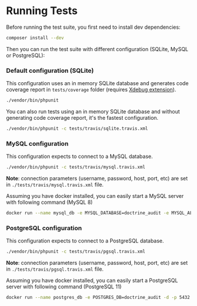 Running Tests
=============

Before running the test suite, you first need to install dev dependencies:

```bash
composer install --dev
```

Then you can run the test suite with different configuration (SQLite, MySQL or PostgreSQL):

### Default configuration (SQLite)

This configuration uses an in memory SQLite database and generates code coverage report in `tests/coverage` folder (requires [Xdebug extension](https://xdebug.org/docs/install#configure-php)).

```bash
./vendor/bin/phpunit 
```

You can also run tests using an in memory SQLite database and without generating code coverage report, it's the fastest configuration.

```bash
./vendor/bin/phpunit -c tests/travis/sqlite.travis.xml 
```

### MySQL configuration

This configuration expects to connect to a MySQL database.

```bash
./vendor/bin/phpunit -c tests/travis/mysql.travis.xml 
```

**Note**: connection parameters (username, password, host, port, etc) are set in `./tests/travis/mysql.travis.xml` file.

Assuming you have docker installed, you can easily start a MySQL server with following command (MySQL 8)

```bash
docker run --name mysql_db -e MYSQL_DATABASE=doctrine_audit -e MYSQL_ALLOW_EMPTY_PASSWORD=1 -d -p 3306:3306 mysql --default-authentication-plugin=mysql_native_password
```


### PostgreSQL configuration

This configuration expects to connect to a PostgreSQL database.

```bash
./vendor/bin/phpunit -c tests/travis/pgsql.travis.xml 
```

**Note**: connection parameters (username, password, host, port, etc) are set in `./tests/travis/pgsql.travis.xml` file.

Assuming you have docker installed, you can easily start a PostgreSQL server with following command (PostgreSQL 11)

```bash
docker run --name postgres_db -e POSTGRES_DB=doctrine_audit -d -p 5432:5432 postgres
```
